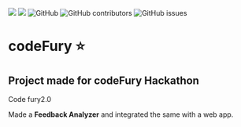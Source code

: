 <img src="https://img.shields.io/badge/hacktober-hacktoberFest-green">  <img src="https://img.shields.io/github/issues-pr-raw/ayush1612/codeFury?style=for-the-badge">  ![GitHub](https://img.shields.io/github/license/ayush1612/codeFury)  <img alt="GitHub contributors" src="https://img.shields.io/github/contributors/ayush1612/codeFury?style=for-the-badge">  <img alt="GitHub issues" src="https://img.shields.io/github/issues/ayush1612/codeFury?color=red&style=plastic">
<br>

# codeFury :star: 
## Project made for codeFury Hackathon
Code fury2.0

Made a <strong>Feedback Analyzer</strong> and integrated the same with a web app.
